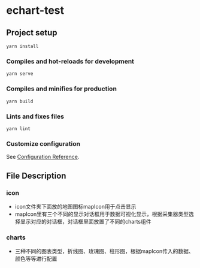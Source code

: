 # echart-test

## Project setup
```
yarn install
```

### Compiles and hot-reloads for development
```
yarn serve
```

### Compiles and minifies for production
```
yarn build
```

### Lints and fixes files
```
yarn lint
```

### Customize configuration
See [Configuration Reference](https://cli.vuejs.org/config/).

## File Description

### icon

- icon文件夹下面放的地图图标mapIcon用于点击显示
- mapIcon里有三个不同的显示对话框用于数据可视化显示，根据采集器类型选择显示对应的对话框，对话框里面放置了不同的charts组件

### charts

- 三种不同的图表类型，折线图、玫瑰图、柱形图，根据mapIcon传入的数据、颜色等等进行配置
